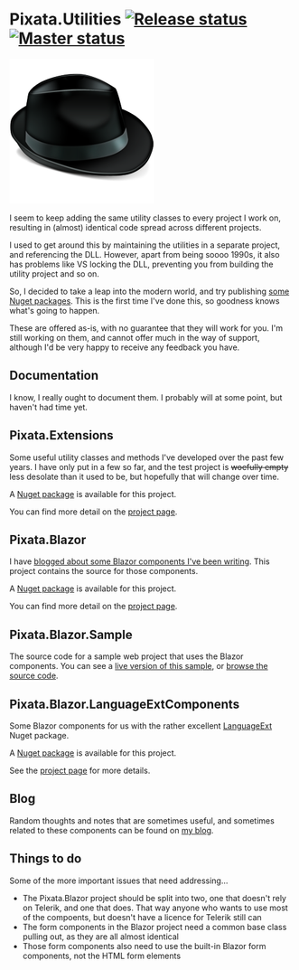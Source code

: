 # Pixata.Utilities [![Release status](https://github.com/MrYossu/Pixata.Utilities/workflows/release/badge.svg)](https://github.com/MrYossu/Pixata.Utilities/actions?query=workflow%3Arelease) [![Master status](https://github.com/MrYossu/Pixata.Utilities/workflows/master/badge.svg)](https://github.com/MrYossu/Pixata.Utilities/actions?query=workflow%3Amaster)

![Pixata](https://github.com/MrYossu/Pixata.Utilities/raw/master/Borsalino.png "Pixata")

I seem to keep adding the same utility classes to every project I work on, resulting in (almost) identical code spread across different projects.

I used to get around this by maintaining the utilities in a separate project, and referencing the DLL. However, apart from being soooo 1990s, it also has problems like VS locking the DLL, preventing you from building the utility project and so on.

So, I decided to take a leap into the modern world, and try publishing [some Nuget packages](https://www.nuget.org/packages?q=pixata). This is the first time I've done this, so goodness knows what's going to happen.

These are offered as-is, with no guarantee that they will work for you. I'm still working on them, and cannot offer much in the way of support, although I'd be very happy to receive any feedback you have.

## Documentation
I know, I really ought to document them. I probably will at some point, but haven't had time yet.

## Pixata.Extensions
Some useful utility classes and methods I've developed over the past few years. I have only put in a few so far, and the test project is <strike>woefully empty</strike> less desolate than it used to be, but hopefully that will change over time.

A [Nuget package](https://www.nuget.org/packages/Pixata.Extensions/) is available for this project.

You can find more detail on the [project page](https://github.com/MrYossu/Pixata.Utilities/tree/master/Pixata.Extensions).

## Pixata.Blazor
I have [blogged about some Blazor components I've been writing](https://www.pixata.co.uk/tag/blazor/). This project contains the source for those components.

A [Nuget package](https://www.nuget.org/packages/Pixata.Blazor/) is available for this project.

You can find more detail on the [project page](https://github.com/MrYossu/Pixata.Utilities/tree/master/Pixata.Blazor).

## Pixata.Blazor.Sample
The source code for a sample web project that uses the Blazor components. You can see a [live version of this sample](https://test.pixata.co.uk/), or [browse the source code](https://github.com/MrYossu/Pixata.Utilities/tree/master/Pixata.Blazor.Sample).

## Pixata.Blazor.LanguageExtComponents
Some Blazor components for us with the rather excellent [LanguageExt](https://github.com/louthy/language-ext/) Nuget package.

A [Nuget package](https://www.nuget.org/packages/Pixata.Blazor.LanguageExtComponents/) is available for this project.

See the [project page](https://github.com/MrYossu/Pixata.Utilities/tree/master/Pixata.Blazor.LanguageExtComponents) for more details.

## Blog
Random thoughts and notes that are sometimes useful, and sometimes related to these components can be found on [my blog](https://www.pixata.co.uk/).

## Things to do
Some of the more important issues that need addressing...

* The Pixata.Blazor project should be split into two, one that doesn't rely on Telerik, and one that does. That way anyone who wants to use most of the compoents, but doesn't have a licence for Telerik still can
* The form components in the Blazor project need a common base class pulling out, as they are all almost identical
* Those form components also need to use the built-in Blazor form components, not the HTML form elements
